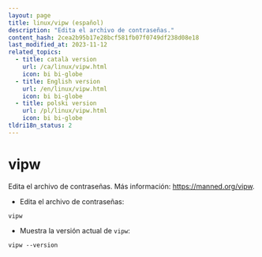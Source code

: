 ```yaml
---
layout: page
title: linux/vipw (español)
description: "Edita el archivo de contraseñas."
content_hash: 2cea2b95b17e28bcf581fb07f0749df238d08e18
last_modified_at: 2023-11-12
related_topics:
  - title: català version
    url: /ca/linux/vipw.html
    icon: bi bi-globe
  - title: English version
    url: /en/linux/vipw.html
    icon: bi bi-globe
  - title: polski version
    url: /pl/linux/vipw.html
    icon: bi bi-globe
tldri18n_status: 2
---
```

# vipw

Edita el archivo de contraseñas.
Más información: <https://manned.org/vipw>.

- Edita el archivo de contraseñas:

`vipw`

- Muestra la versión actual de `vipw`:

`vipw --version`
